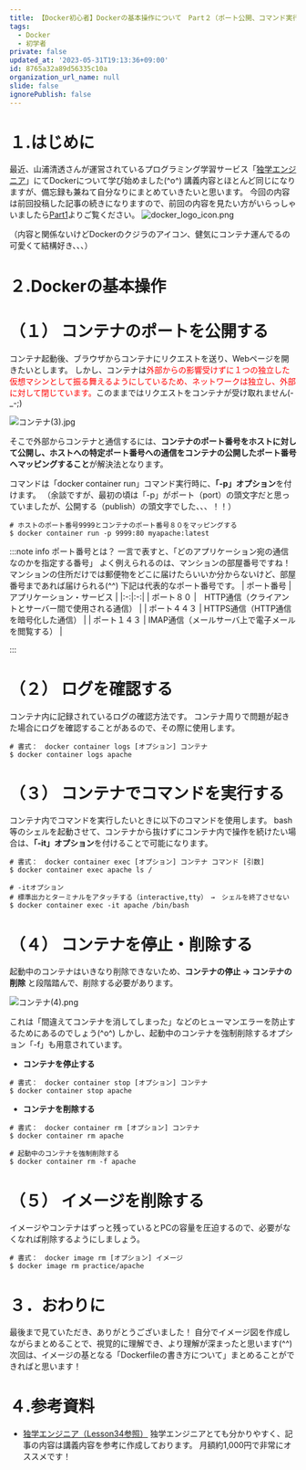 ```yaml
---
title: 【Docker初心者】Dockerの基本操作について　Part２（ポート公開、コマンド実行、削除等）
tags:
  - Docker
  - 初学者
private: false
updated_at: '2023-05-31T19:13:36+09:00'
id: 8765a32a89d56335c10a
organization_url_name: null
slide: false
ignorePublish: false
---
```

# １.はじめに
最近、山浦清透さんが運営されているプログラミング学習サービス「[独学エンジニア](https://dokugaku-engineer.com/)」にてDockerについて学び始めました(^o^)
講義内容とほとんど同じになりますが、備忘録も兼ねて自分なりにまとめていきたいと思います。
今回の内容は前回投稿した記事の続きになりますので、前回の内容を見たい方がいらっしゃいましたら[Part1](https://qiita.com/gon0821/items/2ab56df440e057f9d1b7)よりご覧ください。
![docker_logo_icon.png](https://qiita-image-store.s3.ap-northeast-1.amazonaws.com/0/3117662/a84c3e21-c11a-3de6-aac8-378d66daa685.png)

（内容と関係ないけどDockerのクジラのアイコン、健気にコンテナ運んでるの可愛くて結構好き、、、）

# ２.Dockerの基本操作

# （１） コンテナのポートを公開する
コンテナ起動後、ブラウザからコンテナにリクエストを送り、Webページを開きたいとします。
しかし、コンテナは<font color=red>外部からの影響受けずに１つの独立した仮想マシンとして振る舞えるようにしているため、ネットワークは独立し、外部に対して閉じています。</font>このままではリクエストをコンテナが受け取れません(-_-;)

![コンテナ(3).jpg](https://qiita-image-store.s3.ap-northeast-1.amazonaws.com/0/3117662/a7d8941a-cf90-a7e1-0b50-ac96c1b83853.jpeg)


そこで外部からコンテナと通信するには、**コンテナのポート番号をホストに対して公開し、ホストへの特定ポート番号への通信をコンテナの公開したポート番号へマッピングすること**が解決法となります。

コマンドは「docker container run」コマンド実行時に、**「-p」オプション**を付けます。
（余談ですが、最初の頃は「-p」がポート（port）の頭文字だと思っていましたが、公開する（publish）の頭文字でした、、、！！）

```zsh:コンテナのポートをホストに公開する
# ホストのポート番号9999とコンテナのポート番号８０をマッピングする
$ docker container run -p 9999:80 myapache:latest
```

:::note info
ポート番号とは？
一言で表すと、「どのアプリケーション宛の通信なのかを指定する番号」
よく例えられるのは、マンションの部屋番号ですね！
マンションの住所だけでは郵便物をどこに届けたらいいか分からないけど、部屋番号まであれば届けられる(^^)
下記は代表的なポート番号です。
| ポート番号 | アプリケーション・サービス |
|:-:|:-:|
| ポート８０ |　HTTP通信（クライアントとサーバー間で使用される通信） |
| ポート４４３  |  HTTPS通信（HTTP通信を暗号化した通信） |
|  ポート１４３ | IMAP通信（メールサーバ上で電子メールを閲覧する）  |　

:::

# （２） ログを確認する
コンテナ内に記録されているログの確認方法です。
コンテナ周りで問題が起きた場合にログを確認することがあるので、その際に使用します。

```zsh:docker container logsコマンド
# 書式：　docker container logs [オプション] コンテナ
$ docker container logs apache
```
# （３） コンテナでコマンドを実行する
コンテナ内でコマンドを実行したいときに以下のコマンドを使用します。
bash等のシェルを起動させて、コンテナから抜けずにコンテナ内で操作を続けたい場合は、**「-it」オプション**を付けることで可能になります。

```zsh:docker container execコマンド
# 書式：　docker container exec [オプション] コンテナ コマンド [引数]
$ docker container exec apache ls /

# -itオプション
# 標準出力とターミナルをアタッチする（interactive,tty）　→　シェルを終了させない
$ docker container exec -it apache /bin/bash
```

# （４） コンテナを停止・削除する
起動中のコンテナはいきなり削除できないため、**コンテナの停止 → コンテナの削除**
と段階踏んで、削除する必要があります。

![コンテナ(4).png](https://qiita-image-store.s3.ap-northeast-1.amazonaws.com/0/3117662/ded6f6f6-c99a-b917-6cb8-2ef1895fb887.png)


これは「間違えてコンテナを消してしまった」などのヒューマンエラーを防止するためにあるのでしょう(^o^)
しかし、起動中のコンテナを強制削除するオプション「-f」も用意されています。

* **コンテナを停止する**
```zsh:docker container stopコマンド
# 書式：　docker container stop [オプション] コンテナ
$ docker container stop apache 
```
* **コンテナを削除する**
```zsh:docker container rmコマンド
# 書式：　docker container rm [オプション] コンテナ
$ docker container rm apache 

# 起動中のコンテナを強制削除する
$ docker container rm -f apache
```
# （５） イメージを削除する
イメージやコンテナはずっと残っているとPCの容量を圧迫するので、必要がなくなれば削除するようにしましょう。


```zsh:docker image rmコマンド
# 書式：　docker image rm [オプション] イメージ
$ docker image rm practice/apache 
```

# ３．おわりに
最後まで見ていただき、ありがとうございました！
自分でイメージ図を作成しながらまとめることで、視覚的に理解でき、より理解が深まったと思います(^^)
次回は、イメージの基となる「Dockerfileの書き方について」まとめることができればと思います！


# ４.参考資料
* [独学エンジニア（Lesson34参照）](https://dokugaku-engineer.com/)
独学エンジニアとても分かりやすく、記事の内容は講義内容を参考に作成しております。
月額約1,000円で非常にオススメです！
